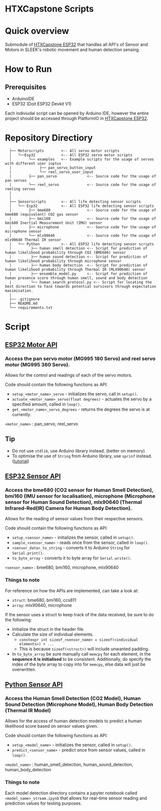 # HTXCapstone Scripts

# Quick overview
Submodule of [HTXCapstone ESP32](https://github.com/LoJunKai/HTXCapstone_esp32) that handles all API's of Sensor and Motors in SLEEK's robotic movement and human detection sensing. 

# How to Run 

## Prerequisites
- ArduinoIDE
- ESP32 (Doit ESP32 Devkit V1)

Each indiviudal script can be opened by Arduino IDE, however the entire project should be accessed through PlatformIO in [HTXCapstone ESP32](https://github.com/LoJunKai/HTXCapstone_esp32). 

# Repository Directiory
```
  ├── Motorscripts        <-- All servo motor scripts
  |   └──Esp32            <-- All ESP32 servo motor scripts
  │        └── examples   <-- Example scripts for the usage of servos with different user inptus
  |             ├── pan_servo_button_input
  |             └── reel_servo_user_input
  |        ├── pan_servo              <-- Source code for the usage of pan servos 
  |        └── reel_servo             <-- Source code for the usage of reeling servos
  |       
  |        
  ├── Sensorscripts       <-- All life detecting sensor scripts
  |   └── Esp32           <-- All ESP32 life detecting sensor scripts
  |        ├── bme680                 <-- Source code for the usage of bme680 (equivalent) CO2 gas sensor
  |        ├── bmi160                 <-- Source code for the usage of bmi680 Inertial Measurement Unit (IMU) sensor
  |        ├── microphone             <-- Source code for the usage of microphone sensor 
  |        └── mlx90640               <-- Source code for the usage of mlx90640 Thermal IR sensor
  |   └── Python          <-- All ESP32 life detecting sensor scripts
  |         ├── human smell detection <-- Script for prediction of human likelihood probability through CO2 (BME680) sensor
  |         ├── human sound detection <-- Script for prediction of human likelihood probability through microphone sensor
  |         ├── human body detection  <-- Script for prediction of human likelihood probability through Thermal IR (MLX90640) sensor
  |         ├── ensemble_model.py     <-- Script for prediction of human presence score through human smell, sound and body detection
  |         └── human_search_protocol.py <-- Script for locating the best direction to face towards potential survivors through expectation maximisation. 
  |
  ├── .gitignore
  ├── README.md
  └── requirements.txt
```

# Script

## [ESP32 Motor API](https://github.com/Cawinchan/HTXCapstone_scripts/tree/main/Motorscripts/Esp32)
### Access the pan servo motor (MG995 180 Servo) and reel servo motor (MG995 360 Servo).

Allows for the control and readings of each of the servo motors.

Code should contain the following functions as API:

* `setup_<motor_name>_servo` - initializes the servo, call in `setup()`.
* `actuate_<motor_name>_servo(float degrees)` - actuates the servo by a specified amount, called in `loop()`.
* `get_<motor_name>_servo_degrees` - returns the degrees the servo is at currently.

`<motor_name>` : pan_servo, reel_servo


## Tip

* Do not use `stdlib`, use Arduino library instead. (better on memory)
* To optimise the use of `String` from Arduino library, use `sprinf` instead. ([tutorial](https://cpp4arduino.com/2020/02/07/how-to-format-strings-without-the-string-class.html)) 

## [ESP32 Sensor API](https://github.com/Cawinchan/HTXCapstone_scripts/tree/main/Sensorscripts/Esp32)
### Access the bme680 (CO2 sensor for Human Smell Detection), bmi160 (IMU sensor for localisation), microphone (Microphone sensor for Human Sound Detection), mlx90640 (Thermal Infrared-Red(IR) Camera for Human Body Detection). 

Allows for the reading of sensor values from their respective sensors. 

Code should contain the following functions as API:

* `setup_<sensor_name>` - initializes the sensor, called in `setup()`.
* `sample_<sensor_name>` - reads once from the sensor, called in `loop()`.
* `<sensor_data>_to_string` - converts it to Arduino `String` for `Serial.print()`.
* `to_byte_array` - converts it to byte array for `Serial.write()`.

`<sensor_name>` : bme680, bmi160, microphone, mlx90640


### Things to note
For reference on how the APIs are implemented, can take a look at:

* `struct`: bme680, bmi160, ccs811
* `array`: mlx90640, microphone

If the sensor uses a struct to keep track of the data received, be sure to do the following:
* Initialize the struct in the header file.
* Calculate the size of individual elements.
  * `constexpr int sizeof_<sensor_name> = sizeof(<individual elements>) + ...`
  * This is because `sizeof(<struct>)` will include unwanted padding.
* In `to_byte_array` be sure manually call `memcpy` for each element, in the **sequence it is initialised** to be consistent. Additionally, do specify the index of the byte array to copy into for `memcpy`, else data will just be overwritten.

## [Python Sensor API](https://github.com/Cawinchan/HTXCapstone_scripts/tree/main/Sensorscripts/Python)
### Access the Human Smell Detection (CO2 Model), Human Sound Detection (Microphone Model), Human Body Detection (Thermal IR Model) 

Allows for the access of human detection models to predict a human likelihood score based on sensor values given. 

Code should contain the following functions as API:

* `setup_<model_name>` - initializes the sensor, called in `setup()`.
* `predict_<sensor_name>` - predict once from sensor values, called in `loop()`.

`<model_name>` : human_smell_detection, human_sound_detection, human_body_detection


### Things to note
Each model detection directory contains a jupyter notebook called `<model_name>_stream.ipynb` that allows for real-time sensor reading and prediction values for testing purposes.
